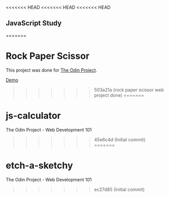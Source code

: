 <<<<<<< HEAD
<<<<<<< HEAD
<<<<<<< HEAD
## JavaScript Study

=======
# Rock Paper Scissor

This project was done for [The Odin Project](https://www.theodinproject.com).

[Demo](http://jioneeu.com/toy-projects/rock-paper-scissor/src)
>>>>>>> 503a21a (rock paper scissor web project done)
=======
# js-calculator
The Odin Project - Web Development 101
>>>>>>> 45e6c4d (Initial commit)
=======
# etch-a-sketchy
The Odin Project - Web Development 101
>>>>>>> ec27d85 (Initial commit)
